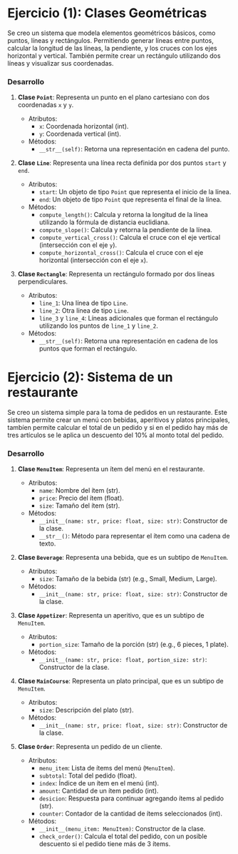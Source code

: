 # Ejercicio (1): Clases Geométricas

Se creo un sistema que modela elementos geométricos básicos, como puntos, líneas y rectángulos. Permitiendo generar líneas entre puntos, calcular la longitud de las líneas, la pendiente, y los cruces con los ejes horizontal y vertical. También permite crear un rectángulo utilizando dos líneas y visualizar sus coordenadas.

### Desarrollo

1. **Clase `Point`**: Representa un punto en el plano cartesiano con dos coordenadas `x` y `y`.
   - Atributos:
     - `x`: Coordenada horizontal (int).
     - `y`: Coordenada vertical (int).
   - Métodos:
     - `__str__(self)`: Retorna una representación en cadena del punto.

2. **Clase `Line`**: Representa una línea recta definida por dos puntos `start` y `end`.
   - Atributos:
     - `start`: Un objeto de tipo `Point` que representa el inicio de la línea.
     - `end`: Un objeto de tipo `Point` que representa el final de la línea.
   - Métodos:
     - `compute_length()`: Calcula y retorna la longitud de la línea utilizando la fórmula de distancia euclidiana.
     - `compute_slope()`: Calcula y retorna la pendiente de la línea.
     - `compute_vertical_cross()`: Calcula el cruce con el eje vertical (intersección con el eje `y`).
     - `compute_horizontal_cross()`: Calcula el cruce con el eje horizontal (intersección con el eje `x`).

3. **Clase `Rectangle`**: Representa un rectángulo formado por dos líneas perpendiculares.
   - Atributos:
     - `line_1`: Una línea de tipo `Line`.
     - `line_2`: Otra línea de tipo `Line`.
     - `line_3` y `line_4`: Líneas adicionales que forman el rectángulo utilizando los puntos de `line_1` y `line_2`.
   - Métodos:
     - `__str__(self)`: Retorna una representación en cadena de los puntos que forman el rectángulo.

# Ejercicio (2): Sistema de un restaurante

Se creo un sistema simple para la toma de pedidos en un restaurante. Este sistema permite crear un menú con bebidas, aperitivos y platos principales, tambíen permite calcular el total de un pedido y si en el pedido hay más de tres artículos se le aplica un descuento del 10% al monto total del pedido.

### Desarrollo

1. **Clase `MenuItem`**: Representa un ítem del menú en el restaurante.
   - Atributos:
     - `name`: Nombre del ítem (str).
     - `price`: Precio del ítem (float).
     - `size`: Tamaño del ítem (str).
   - Métodos:
     - `__init__(name: str, price: float, size: str)`: Constructor de la clase.
     - `__str__()`: Método para representar el ítem como una cadena de texto.

2. **Clase `Beverage`**: Representa una bebida, que es un subtipo de `MenuItem`.
   - Atributos:
     - `size`: Tamaño de la bebida (str) (e.g., Small, Medium, Large).
   - Métodos:
     - `__init__(name: str, price: float, size: str)`: Constructor de la clase.

3. **Clase `Appetizer`**: Representa un aperitivo, que es un subtipo de `MenuItem`.
   - Atributos:
     - `portion_size`: Tamaño de la porción (str) (e.g., 6 pieces, 1 plate).
   - Métodos:
     - `__init__(name: str, price: float, portion_size: str)`: Constructor de la clase.

4. **Clase `MainCourse`**: Representa un plato principal, que es un subtipo de `MenuItem`.
   - Atributos:
     - `size`: Descripción del plato (str).
   - Métodos:
     - `__init__(name: str, price: float, size: str)`: Constructor de la clase.

5. **Clase `Order`**: Representa un pedido de un cliente.
   - Atributos:
     - `menu_item`: Lista de ítems del menú (`MenuItem`).
     - `subtotal`: Total del pedido (float).
     - `index`: Índice de un ítem en el menú (int).
     - `amount`: Cantidad de un ítem pedido (int).
     - `desicion`: Respuesta para continuar agregando ítems al pedido (str).
     - `counter`: Contador de la cantidad de ítems seleccionados (int).
   - Métodos:
     - `__init__(menu_item: MenuItem)`: Constructor de la clase.
     - `check_order()`: Calcula el total del pedido, con un posible descuento si el pedido tiene más de 3 ítems.
